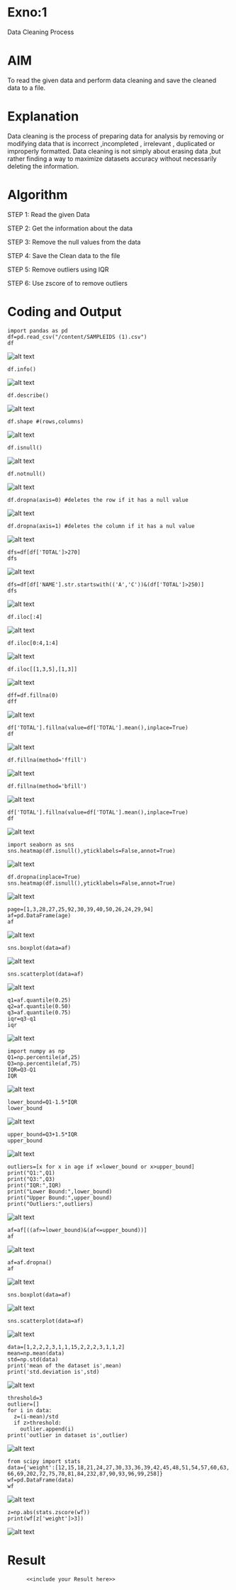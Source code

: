 # Exno:1
Data Cleaning Process

# AIM
To read the given data and perform data cleaning and save the cleaned data to a file.

# Explanation
Data cleaning is the process of preparing data for analysis by removing or modifying data that is incorrect ,incompleted , irrelevant , duplicated or improperly formatted. Data cleaning is not simply about erasing data ,but rather finding a way to maximize datasets accuracy without necessarily deleting the information.

# Algorithm
STEP 1: Read the given Data

STEP 2: Get the information about the data

STEP 3: Remove the null values from the data

STEP 4: Save the Clean data to the file

STEP 5: Remove outliers using IQR

STEP 6: Use zscore of to remove outliers

# Coding and Output
```
import pandas as pd
df=pd.read_csv("/content/SAMPLEIDS (1).csv")
df
```
![alt text](<Screenshot 2025-04-15 030948.png>)
```
df.info()
```
![alt text](<Screenshot 2025-04-15 031056.png>)

```
df.describe()
```
![alt text](<Screenshot 2025-04-15 031222.png>)
```
df.shape #(rows,columns)
```
![alt text](<Screenshot 2025-04-15 031318.png>)
```
df.isnull()
```
![alt text](<Screenshot 2025-04-15 031359.png>)
```
df.notnull()
```
![alt text](<Screenshot 2025-04-15 031436.png>)
```
df.dropna(axis=0) #deletes the row if it has a null value
```
![alt text](<Screenshot 2025-04-15 031516.png>)
```
df.dropna(axis=1) #deletes the column if it has a nul value
```
![alt text](<Screenshot 2025-04-15 031558.png>)
```
dfs=df[df['TOTAL']>270]
dfs
```
![alt text](<Screenshot 2025-04-15 031636.png>)

```
dfs=df[df['NAME'].str.startswith(('A','C'))&(df['TOTAL']>250)]
dfs
```
![alt text](<Screenshot 2025-04-15 031725.png>)
```
df.iloc[:4]
```
![alt text](<Screenshot 2025-04-15 031725-1.png>)
```
df.iloc[0:4,1:4]
```
![alt text](<Screenshot 2025-04-15 031935.png>)
```
df.iloc[[1,3,5],[1,3]]
```
![alt text](<Screenshot 2025-04-15 032000.png>)
```
dff=df.fillna(0)
dff
```
![alt text](<Screenshot 2025-04-15 032048.png>)
```
df['TOTAL'].fillna(value=df['TOTAL'].mean(),inplace=True)
df
```
![alt text](<Screenshot 2025-04-15 032126.png>)
```
df.fillna(method='ffill')
```
![alt text](<Screenshot 2025-04-15 032202.png>)
```
df.fillna(method='bfill')
```
![alt text](<Screenshot 2025-04-15 032239.png>)

```
df['TOTAL'].fillna(value=df['TOTAL'].mean(),inplace=True)
df
```
![alt text](<Screenshot 2025-04-15 032349.png>)
```
import seaborn as sns
sns.heatmap(df.isnull(),yticklabels=False,annot=True)
```
![alt text](download.png)
```
df.dropna(inplace=True)
sns.heatmap(df.isnull(),yticklabels=False,annot=True)
```
![alt text](<download (1).png>)
```
page=[1,3,28,27,25,92,30,39,40,50,26,24,29,94]
af=pd.DataFrame(age)
af
```
![alt text](<Screenshot 2025-04-15 032604.png>)
```
sns.boxplot(data=af)
```
![alt text](<download (2).png>)
```
sns.scatterplot(data=af)
```
![alt text](<download (3).png>)
```
q1=af.quantile(0.25)
q2=af.quantile(0.50)
q3=af.quantile(0.75)
iqr=q3-q1
iqr
```
![alt text](<Screenshot 2025-04-15 032805.png>)
```
import numpy as np
Q1=np.percentile(af,25)
Q3=np.percentile(af,75)
IQR=Q3-Q1
IQR
```
![alt text](<Screenshot 2025-04-15 032836.png>)
```
lower_bound=Q1-1.5*IQR
lower_bound
```
![alt text](<Screenshot 2025-04-15 032946.png>)
```
upper_bound=Q3+1.5*IQR
upper_bound
```
![alt text](<Screenshot 2025-04-15 033036.png>)
```
outliers=[x for x in age if x<lower_bound or x>upper_bound]
print("Q1:",Q1)
print("Q3:",Q3)
print("IQR:",IQR)
print("Lower Bound:",lower_bound)
print("Upper Bound:",upper_bound)
print("Outliers:",outliers)
```
![alt text](<Screenshot 2025-04-15 033113.png>)
```
af=af[((af>=lower_bound)&(af<=upper_bound))]
af
```
![alt text](<Screenshot 2025-04-15 033148.png>)
```
af=af.dropna()
af
```
![alt text](<Screenshot 2025-04-15 033220.png>)
```
sns.boxplot(data=af)
```
![alt text](<download (4).png>)
```
sns.scatterplot(data=af)
```
![alt text](<download (5).png>)
```
data=[1,2,2,2,3,1,1,15,2,2,2,3,1,1,2]
mean=np.mean(data)
std=np.std(data)
print('mean of the dataset is',mean)
print('std.deviation is',std)
```
![alt text](<Screenshot 2025-04-15 033425.png>)

```
threshold=3
outlier=[]
for i in data:
  z=(i-mean)/std
  if z>threshold:
    outlier.append(i)
print('outlier in dataset is',outlier)
```
![alt text](<Screenshot 2025-04-15 033455.png>)
```
from scipy import stats
data={'weight':[12,15,18,21,24,27,30,33,36,39,42,45,48,51,54,57,60,63,
66,69,202,72,75,78,81,84,232,87,90,93,96,99,258]}
wf=pd.DataFrame(data)
wf
```
![alt text](<Screenshot 2025-04-15 033933.png>)
```
z=np.abs(stats.zscore(wf))
print(wf[z['weight']>3])
```
![alt text](<Screenshot 2025-04-15 033647.png>)
# Result
          <<include your Result here>>
